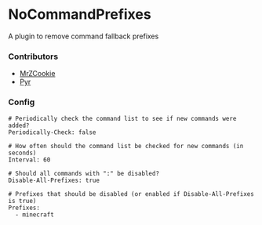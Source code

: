# NoCommandPrefixes
A plugin to remove command fallback prefixes

### Contributors
+ [MrZCookie](https://github.com/mrzcookies)
+ [Pyr](https://github/pyrbu)

### Config

```
# Periodically check the command list to see if new commands were added?
Periodically-Check: false

# How often should the command list be checked for new commands (in seconds)
Interval: 60

# Should all commands with ":" be disabled?
Disable-All-Prefixes: true

# Prefixes that should be disabled (or enabled if Disable-All-Prefixes is true)
Prefixes:
  - minecraft
```
